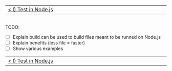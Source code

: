 <!-- TITLE: J) Build for Node.js -->

<!-- PLACEHOLDER_START:NAV_PREV_NEXT -->

<table>
  <tr>
    <td width="2000px" align="left" nowrap>
      <a href="../i_test_in_node/i_test_in_node.md">&lt; I) Test in Node.js</a>
    </td>
    <td width="2000px" align="right" nowrap>
      J) Build for Node.js
    </td>
  </tr>
<table></table>

<!-- PLACEHOLDER_END -->

TODO:

- [ ] Explain build can be used to build files meant to be runned on Node.js
- [ ] Explain benefits (less file = faster)
- [ ] Show various examples

<!-- PLACEHOLDER_START:NAV_PREV_NEXT -->

<table>
  <tr>
    <td width="2000px" align="left" nowrap>
      <a href="../i_test_in_node/i_test_in_node.md">&lt; I) Test in Node.js</a>
    </td>
    <td width="2000px" align="right" nowrap>
      J) Build for Node.js
    </td>
  </tr>
<table></table>

<!-- PLACEHOLDER_END -->
